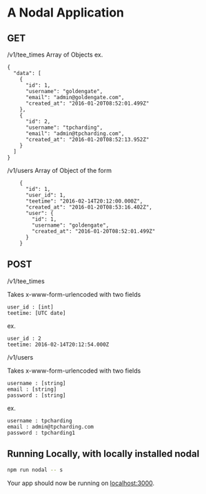 # A Nodal Application

## GET
/v1/tee_times
Array of Objects ex.
```
{
  "data": [
    {
      "id": 1,
      "username": "goldengate",
      "email": "admin@goldengate.com",
      "created_at": "2016-01-20T08:52:01.499Z"
    },
    {
      "id": 2,
      "username": "tpcharding",
      "email": "admin@tpcharding.com",
      "created_at": "2016-01-20T08:52:13.952Z"
    }
  ]
}
```

/v1/users
Array of Object of the form

```
    {
      "id": 1,
      "user_id": 1,
      "teetime": "2016-02-14T20:12:00.000Z",
      "created_at": "2016-01-20T08:53:16.402Z",
      "user": {
        "id": 1,
        "username": "goldengate",
        "created_at": "2016-01-20T08:52:01.499Z"
      }
    }
```

## POST
/v1/tee_times

Takes x-www-form-urlencoded with two fields
```
user_id : [int] 
teetime: [UTC date]
```
ex.
```
user_id : 2
teetime: 2016-02-14T20:12:54.000Z
```

/v1/users

Takes x-www-form-urlencoded with two fields
```
username : [string]
email : [string]
password : [string]
```
ex.
```
username : tpcharding
email : admin@tpcharding.com
password : tpcharding1
```

## Running Locally, with locally installed nodal

```sh
npm run nodal -- s
```

Your app should now be running on [localhost:3000](http://localhost:3000/).


